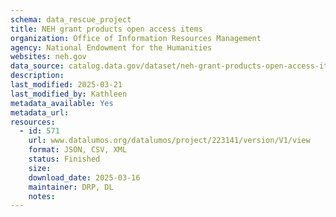```yaml
---
schema: data_rescue_project 
title: NEH grant products open access items
organization: Office of Information Resources Management
agency: National Endowment for the Humanities
websites: neh.gov
data_source: catalog.data.gov/dataset/neh-grant-products-open-access-items
description: 
last_modified: 2025-03-21
last_modified_by: Kathleen
metadata_available: Yes
metadata_url: 
resources:
  - id: 571
    url: www.datalumos.org/datalumos/project/223141/version/V1/view
    format: JSON, CSV, XML
    status: Finished
    size: 
    download_date: 2025-03-16
    maintainer: DRP, DL
    notes: 
---
```

